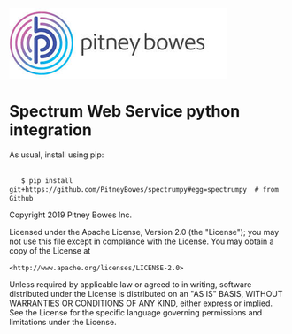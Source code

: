 ![Pitney Bowes](/PitneyBowes_Logo.jpg)

Spectrum Web Service python integration
======================================================

As usual, install using pip:

```scripting

   $ pip install git+https://github.com/PitneyBowes/spectrumpy#egg=spectrumpy  # from Github

```

Copyright 2019 Pitney Bowes Inc.

Licensed under the Apache License, Version 2.0 (the "License"); you may not use this file except in compliance with the License.  You may obtain a copy of the License at

    <http://www.apache.org/licenses/LICENSE-2.0>

Unless required by applicable law or agreed to in writing, software distributed under the License is distributed on an "AS IS" BASIS, WITHOUT WARRANTIES OR CONDITIONS OF ANY KIND, either express or implied.  See the License for the specific language governing permissions and limitations under the License.
